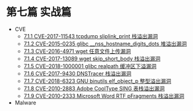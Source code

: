 # 第七篇 实战篇

* CVE
  * [7.1.1 CVE-2017-11543 tcpdump sliplink_print 栈溢出漏洞](7.1.1_tcpdump_2017-11543.md)
  * [7.1.2 CVE-2015-0235 glibc __nss_hostname_digits_dots 堆溢出漏洞](7.1.2_glibc_2015-0235.md)
  * [7.1.3 CVE-2016-4971 wget 任意文件上传漏洞](7.1.3_wget_2016-4971.md)
  * [7.1.4 CVE-2017-13089 wget skip_short_body 栈溢出漏洞](7.1.4_wget_2017-13089.md)
  * [7.1.5 CVE–2018-1000001 glibc realpath 缓冲区下溢漏洞](7.1.5_glibc_2018-1000001.md)
  * [7.1.6 CVE-2017-9430 DNSTracer 栈溢出漏洞](7.1.6_dnstracer_2017-9430.md)
  * [7.1.7 CVE-2018-6323 GNU binutils elf_object_p 整型溢出漏洞](7.1.7_binutils_2018-6323.md)
  * [7.1.8 CVE-2010-2883 Adobe CoolType SING 表栈溢出漏洞](7.1.8_adobe_reader_2010-2883.md)
  * [7.1.9 CVE-2010-2333 Microsoft Word RTF pFragments 栈溢出漏洞](7.1.9_ms_word_2010-2333.md)
* Malware
